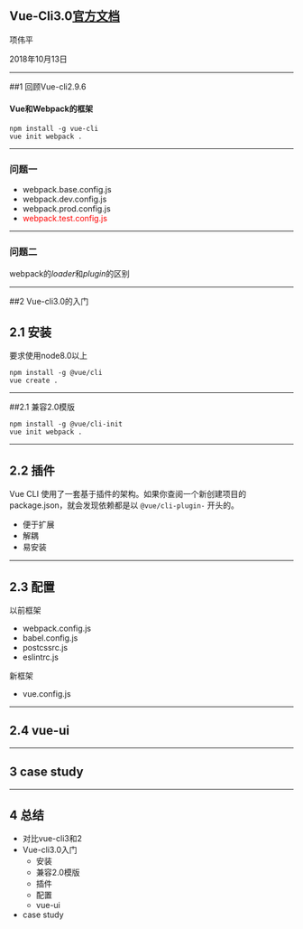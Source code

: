 ## Vue-Cli3.0[官方文档](https://cli.vuejs.org/zh/)

项伟平

2018年10月13日

----

##1 回顾Vue-cli2.9.6

#### Vue和Webpack的框架

```shell
npm install -g vue-cli
vue init webpack .
```

----

### 问题一

- webpack.base.config.js
- webpack.dev.config.js
- webpack.prod.config.js
- <font color=#FF0000>webpack.test.config.js</font>

----

### 问题二

webpack的*loader*和*plugin*的区别

----

##2 Vue-cli3.0的入门

## 2.1 安装

要求使用node8.0以上

```shell
npm install -g @vue/cli
vue create .
```
----
##2.1 兼容2.0模版

```shell
npm install -g @vue/cli-init
vue init webpack .
```

----

## 2.2 插件

Vue CLI 使用了一套基于插件的架构。如果你查阅一个新创建项目的 package.json，就会发现依赖都是以 `@vue/cli-plugin-` 开头的。

- 便于扩展
- 解耦
- 易安装

----

## 2.3 配置

以前框架
- webpack.config.js
- babel.config.js
- postcssrc.js
- eslintrc.js

新框架
- vue.config.js

----

## 2.4 vue-ui

----

## 3 case study

----

## 4 总结

- 对比vue-cli3和2
- Vue-cli3.0入门
  - 安装
  - 兼容2.0模版
  - 插件
  - 配置
  - vue-ui
- case study



